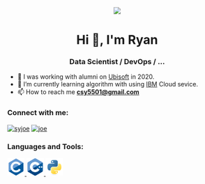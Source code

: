 <div id="header" align="center">
  <img src="https://media.giphy.com/media/M9gbBd9nbDrOTu1Mqx/giphy.gif" width="100"/>
</div>
<h1 align="center">Hi 👋, I'm Ryan</h1>
<h3 align="center">Data Scientist / DevOps / ...</h3>

- 🔭 I was working with alumni on [Ubisoft](https://www.ubisoft.com/en-us/company/careers/locations/montreal/ubisoft-canada) in 2020.
- 🌱 I’m currently learning algorithm with using [IBM](https://www.coursera.org/professional-certificates/ibm-data-science) Cloud sevice.
- 📫 How to reach me **csy5501@gmail.com**

<h3 align="left">Connect with me:</h3>
<p align="left">
<a href="https://kaggle.com/syjoe" target="blank"><img align="center" src="https://raw.githubusercontent.com/rahuldkjain/github-profile-readme-generator/master/src/images/icons/Social/kaggle.svg" alt="syjoe" height="30" width="40" /></a>
<a href="https://www.leetcode.com/joe" target="blank"><img align="center" src="https://raw.githubusercontent.com/rahuldkjain/github-profile-readme-generator/master/src/images/icons/Social/leet-code.svg" alt="joe" height="30" width="40" /></a>
</p>

<h3 align="left">Languages and Tools:</h3>
<p align="left"> <a href="https://www.cprogramming.com/" target="_blank" rel="noreferrer"> <img src="https://raw.githubusercontent.com/devicons/devicon/master/icons/c/c-original.svg" alt="c" width="40" height="40"/> </a> <a href="https://www.w3schools.com/cpp/" target="_blank" rel="noreferrer"> <img src="https://raw.githubusercontent.com/devicons/devicon/master/icons/cplusplus/cplusplus-original.svg" alt="cplusplus" width="40" height="40"/> </a> <a href="https://www.python.org" target="_blank" rel="noreferrer"> <img src="https://raw.githubusercontent.com/devicons/devicon/master/icons/python/python-original.svg" alt="python" width="40" height="40"/> </a> </p>
